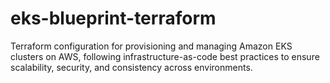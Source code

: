 # eks-blueprint-terraform
Terraform configuration for provisioning and managing Amazon EKS clusters on AWS, following infrastructure-as-code best practices to ensure scalability, security, and consistency across environments.
